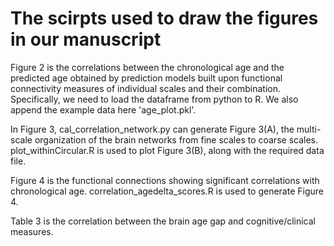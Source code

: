 # The scirpts used to draw the figures in our manuscript

Figure 2 is the correlations between the chronological age and the predicted age obtained by prediction models built upon functional connectivity measures of individual scales and their combination. Specifically, we need to load the dataframe from python to R. We also append the example data here 'age_plot.pkl'.

In Figure 3, cal_correlation_network.py can generate Figure 3(A), the multi-scale organization of the brain networks from fine scales to coarse scales. plot_withinCircular.R is used to plot Figure 3(B), along with the required data file.

Figure 4 is the functional connections showing significant correlations with chronological age. correlation_agedelta_scores.R is used to generate Figure 4.

Table 3 is the correlation between the brain age gap and cognitive/clinical measures.